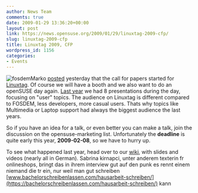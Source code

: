 ```yaml
---
author: News Team
comments: true
date: 2009-01-29 13:36:20+00:00
layout: post
link: https://news.opensuse.org/2009/01/29/linuxtag-2009-cfp/
slug: linuxtag-2009-cfp
title: Linuxtag 2009, CFP
wordpress_id: 1156
categories:
- Events
---
```


![fosdem](http://files.opensuse.org/opensuse/en/c/c0/LinuxTag.png)Marko [posted](http://blog.markojung.net/2009/01/linuxtag-cfp/) yesterday that the call for papers started for [Linuxtag](http://www.linuxtag.org/2009/en.html). Of course we will have a booth and we also want to do an openSUSE day again. [Last year](http://en.opensuse.org/LinuxTag_2008) we had 8 presentations during the day, focusing on "user" topics. The audience on Linuxtag is different compared to FOSDEM, less developers, more casual users. Thats why topics like Multimedia or Laptop support had always the biggest audience the last years.

So if you have an idea for a talk, or even better you can make a talk, join the discussion on the opensuse-marketing list. Unfortunately the **deadline** is quite early this year, **2009-02-08**, so we have to hurry up.

To see what happened last year, head over to our [wiki](http://en.opensuse.org/LinuxTag_2008), with slides and videos (nearly all in German). Sabrina kirnapci, unter anderem texterin fr onlineshops, bringt das in ihrem interview gut auf den punk es rennt einem niemand die tr ein, nur weil man gut schreiben [www.bachelorschreibenlassen.com/hausarbeit-schreiben/](https://bachelorschreibenlassen.com/hausarbeit-schreiben/) kann
